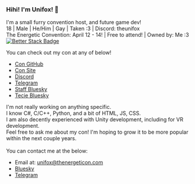 ### Hihi! I'm Unifox! 👋

I'm a small furry convention host, and future game dev! \
18 | Male | He/Him | Gay | Taken :3 | Discord: theunifox \
The Energetic Convention: April 12 - 14! | Free to attend! | Owned by: Me :3 \
[![Better Stack Badge](https://uptime.betterstack.com/status-badges/v1/monitor/n3rk.svg)](https://uptime.betterstack.com/?utm_source=status_badge) 


You can check out my con at any of below!
 - [Con GitHub](https://github.com/The-Energetic-Convention)
 - [Con Site](https://thenergeticon.com)
 - [Discord](https://discord.gg/Rte9sbK76D)
 - [Telegram](https://t.me/thenergeticon)
 - [Staff Bluesky](https://bsky.app/profile/thenergeticon.com)
 - [Tecie Bluesky](https://bsky.app/profile/tecie.thenergeticon.com) 

I'm not really working on anything specific. \
I know C#, C/C++, Python, and a bit of HTML, JS, CSS. \
I am also decently experienced with Unity development, including for VR development. \
Feel free to ask me about my con! I'm hoping to grow it to be more popular within the next couple years. \
 \
You can contact me at the below:
 - Email at: unifox@thenergeticon.com
 - [Bluesky](https://bsky.app/profile/unifox.thenergeticon.com)
 - [Telegram](https://t.me/TheUnifox)
